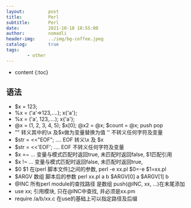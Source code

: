 ```yaml
---
layout:         post
title:          Perl
subtitle:       Perl
date:           2021-10-18 18:55:00
author:         nomadli
header-img:     ../img/bg-coffee.jpeg
catalog:        true
tags:
        - other
---
```


* content
{:toc}

## 语法
- $x = 123;
- %x = ('a'=>123,....); x{'a'};
- %x = ('a', 123,....); x{'a'}; 
- @x = (1, 2, 3, 4, 5);  $x[0]; @x2 = @x; $count = @x; push pop
- "" 转义其中的\x 及$x做为变量替换为值  '' 不转义任何字符及变量
- $str = <<"EOF"; .... EOF 转义\x 及 $x
- $str = <<'EOF'; .... EOF 不转义任何字符及变量
- $x =~ ... 变量与模式匹配时返回true, 未匹配时返回false, $1匹配引用
- $x !~ ... 变量与模式匹配时返回false, 未匹配时返回true,
- $0 $1 在(perl 脚本文件]之间的参数, perl -e xx.pl $0=-e $1=xx.pl
- $ARGV 数组 脚本后的参数 perl xx.pl a b  $ARGV[0] a  $ARGV[1] b
- @INC 所有perl module的查找路径 是数组 push(@INC, xx, ...)在末尾添加
- use xx; 引用模块, 只在@INC中查找, 并必须是xx.pm
- require /a/b/xx.c 在use的基础上可以指定路径及后缀
